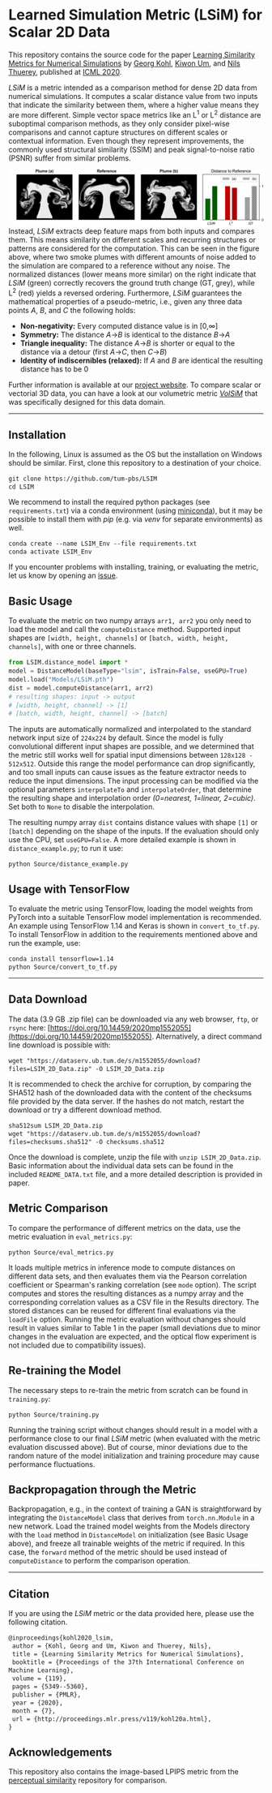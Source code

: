 # Learned Simulation Metric (LSiM) for Scalar 2D Data
This repository contains the source code for the paper [Learning Similarity Metrics for Numerical Simulations](https://arxiv.org/abs/2002.07863) by [Georg Kohl](https://ge.in.tum.de/about/georg-kohl/), [Kiwon Um](https://ge.in.tum.de/about/kiwon/), and [Nils Thuerey](https://ge.in.tum.de/about/n-thuerey/), published at [ICML 2020](https://icml.cc/Conferences/2020).

*LSiM* is a metric intended as a comparison method for dense 2D data from numerical simulations. It computes a scalar distance value from two inputs that indicate the similarity between them, where a higher value means they are more different. Simple vector space metrics like an L<sup>1</sup> or L<sup>2</sup> distance are suboptimal comparison methods, as they only consider pixel-wise comparisons and cannot capture structures on different scales or contextual information. Even though they represent improvements, the commonly used structural similarity (SSIM) and peak signal-to-noise ratio (PSNR) suffer from similar problems.

![Plume Comparison](Images/plumeComparisonPlot.png)
Instead, *LSiM* extracts deep feature maps from both inputs and compares them. This means similarity on different scales and recurring structures or patterns are considered for the computation. This can be seen in the figure above, where two smoke plumes with different amounts of noise added to the simulation are compared to a reference without any noise. The normalized distances (lower means more similar) on the right indicate that *LSiM* (green) correctly recovers the ground truth change (GT, grey), while L<sup>2</sup> (red) yields a reversed ordering. Furthermore, *LSiM* guarantees the mathematical properties of a pseudo-metric, i.e., given any three data points *A*, *B*, and *C* the following holds:
- **Non-negativity:** Every computed distance value is in [0,&infin;]
- **Symmetry:** The distance *A*&rarr;*B* is identical to the distance *B*&rarr;*A*
- **Triangle inequality:** The distance *A*&rarr;*B* is shorter or equal to the distance via a detour (first *A*&rarr;*C*, then *C*&rarr;*B*)
- **Identity of indiscernibles (relaxed):** If *A* and *B* are identical the resulting distance has to be 0

Further information is available at our [project website](https://ge.in.tum.de/publications/2020-lsim-kohl/). To compare scalar or vectorial 3D data, you can have a look at our volumetric metric [*VolSiM*](https://github.com/tum-pbs/VOLSIM) that was specifically designed for this data domain.

-----------------------------------------------------------------------------------------------------

## Installation
In the following, Linux is assumed as the OS but the installation on Windows should be similar. First, clone this repository to a destination of your choice.
```
git clone https://github.com/tum-pbs/LSIM
cd LSIM
```
We recommend to install the required python packages (see `requirements.txt`) via a conda environment (using [miniconda](https://docs.conda.io/en/latest/miniconda.html)), but it may be possible to install them with *pip* (e.g. via *venv* for separate environments) as well.
```
conda create --name LSIM_Env --file requirements.txt
conda activate LSIM_Env
```
If you encounter problems with installing, training, or evaluating the metric, let us know by opening an [issue](https://github.com/tum-pbs/LSIM/issues).

## Basic Usage
To evaluate the metric on two numpy arrays `arr1, arr2` you only need to load the model and call the `computeDistance` method. Supported input shapes are `[width, height, channels]` or `[batch, width, height, channels]`, with one or three channels.
```python
from LSIM.distance_model import *
model = DistanceModel(baseType="lsim", isTrain=False, useGPU=True)
model.load("Models/LSiM.pth")
dist = model.computeDistance(arr1, arr2)
# resulting shapes: input -> output
# [width, height, channel] -> [1]
# [batch, width, height, channel] -> [batch]
```
The inputs are automatically normalized and interpolated to the standard network input size of `224x224` by default. Since the model is fully convolutional different input shapes are possible, and we determined that the metric still works well for spatial input dimensions between `128x128 - 512x512`. Outside this range the model performance can drop significantly, and too small inputs can cause issues as the feature extractor needs to reduce the input dimensions.
The input processing can be modified via the optional parameters `interpolateTo` and `interpolateOrder`, that determine the resulting shape and interpolation order *(0=nearest, 1=linear, 2=cubic)*. Set both to `None` to disable the interpolation.

The resulting numpy array `dist` contains distance values with shape `[1]` or `[batch]` depending on the shape of the inputs. If the evaluation should only use the CPU, set `useGPU=False`. A more detailed example is shown in `distance_example.py`; to run it use:
```
python Source/distance_example.py
```


## Usage with TensorFlow
To evaluate the metric using TensorFlow, loading the model weights from PyTorch into a suitable TensorFlow model implementation is recommended. An example using TensorFlow 1.14 and Keras is shown in `convert_to_tf.py`. To install TensorFlow in addition to the requirements mentioned above and run the example, use:
```
conda install tensorflow=1.14
python Source/convert_to_tf.py
```

-----------------------------------------------------------------------------------------------------

## Data Download
The data (3.9 GB .zip file) can be downloaded via any web browser, `ftp`, or `rsync` here: [https://doi.org/10.14459/2020mp1552055](https://doi.org/10.14459/2020mp1552055). Alternatively, a direct command line download is possible with:
```
wget "https://dataserv.ub.tum.de/s/m1552055/download?files=LSIM_2D_Data.zip" -O LSIM_2D_Data.zip
```
It is recommended to check the archive for corruption, by comparing the SHA512 hash of the downloaded data with the content of the checksums file provided by the data server. If the hashes do not match, restart the download or try a different download method.
```
sha512sum LSIM_2D_Data.zip
wget "https://dataserv.ub.tum.de/s/m1552055/download?files=checksums.sha512" -O checksums.sha512
```
Once the download is complete, unzip the file with `unzip LSIM_2D_Data.zip`. Basic information about the individual data sets can be found in the included `README_DATA.txt` file, and a more detailed description is provided in paper. 


## Metric Comparison
To compare the performance of different metrics on the data, use the metric evaluation in `eval_metrics.py`:
```
python Source/eval_metrics.py
```
It loads multiple metrics in inference mode to compute distances on different data sets, and then evaluates them via the Pearson correlation coefficient or Spearman's ranking correlation (see `mode` option). The script computes and stores the resulting distances as a numpy array and the corresponding correlation values as a CSV file in the Results directory. The stored distances can be reused for different final evaluations via the `loadFile` option. Running the metric evaluation without changes should result in values similar to Table 1 in the paper (small deviations due to minor changes in the evaluation are expected, and the optical flow experiment is not included due to compatibility issues).

## Re-training the Model
The necessary steps to re-train the metric from scratch can be found in `training.py`:
```
python Source/training.py
```
Running the training script without changes should result in a model with a performance close to our final *LSiM* metric (when evaluated with the metric evaluation discussed above). But of course, minor deviations due to the random nature of the model initialization and training procedure may cause performance fluctuations.

## Backpropagation through the Metric
Backpropagation, e.g., in the context of training a GAN is straightforward by integrating the `DistanceModel` class that derives from `torch.nn.Module` in a new network. Load the trained model weights from the Models directory with the `load` method in `DistanceModel` on initialization (see Basic Usage above), and freeze all trainable weights of the metric if required. In this case, the `forward` method of the metric should be used instead of `computeDistance` to perform the comparison operation.

-----------------------------------------------------------------------------------------------------

## Citation
If you are using the *LSiM* metric or the data provided here, please use the following citation.
```
@inproceedings{kohl2020_lsim,
 author = {Kohl, Georg and Um, Kiwon and Thuerey, Nils},
 title = {Learning Similarity Metrics for Numerical Simulations},
 booktitle = {Proceedings of the 37th International Conference on Machine Learning},
 volume = {119},
 pages = {5349--5360},
 publisher = {PMLR},
 year = {2020},
 month = {7},
 url = {http://proceedings.mlr.press/v119/kohl20a.html},
}
```

## Acknowledgements
This repository also contains the image-based LPIPS metric from the [perceptual similarity](https://github.com/richzhang/PerceptualSimilarity) repository for comparison.
